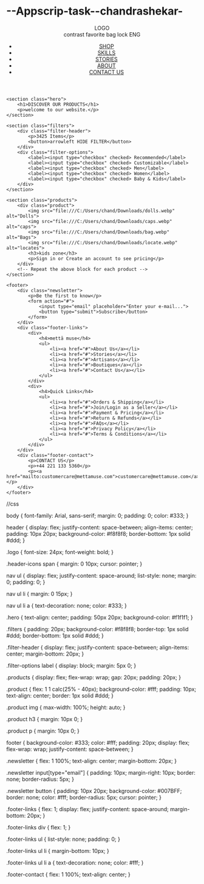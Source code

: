# --Appscrip-task--chandrashekar-
<!DOCTYPE html>
<html lang="en">
<head>
    <meta charset="UTF-8">
    <meta name="viewport" content="width=device-width, initial-scale=1.0">
    <title>Metta Muse</title>
    <link rel="stylesheet" href="styles.css">
</head>
<body>
    <header>
        <div class="logo">LOGO</div>
        <div class="header-icons">
            <span>contrast</span>
            <span>favorite</span>
            <span>bag</span>
            <span>lock</span>
            <span>ENG</span>
        </div>
        <nav>
            <ul>
                <li><a href="#">SHOP</a></li>
                <li><a href="#">SKILLS</a></li>
                <li><a href="#">STORIES</a></li>
                <li><a href="#">ABOUT</a></li>
                <li><a href="#">CONTACT US</a></li>
            </ul>
        </nav>
    </header>

    <section class="hero">
        <h1>DISCOVER OUR PRODUCTS</h1>
        <p>welcome to our website.</p>
    </section>

    <section class="filters">
        <div class="filter-header">
            <p>3425 Items</p>
            <button>arrowleft HIDE FILTER</button>
        </div>
        <div class="filter-options">
            <label><input type="checkbox" checked> Recommended</label>
            <label><input type="checkbox" checked> Customizable</label>
            <label><input type="checkbox" checked> Men</label>
            <label><input type="checkbox" checked> Women</label>
            <label><input type="checkbox" checked> Baby & Kids</label>
        </div>
    </section>

    <section class="products">
        <div class="product">
            <img src="file:///C:/Users/chand/Downloads/dolls.webp" alt="Dolls">
            <img src="file:///C:/Users/chand/Downloads/caps.webp" alt="caps">
            <img src="file:///C:/Users/chand/Downloads/bag.webp" alt="Bags">
            <img src="file:///C:/Users/chand/Downloads/locate.webp" alt="locates">
            <h3>kids zone</h3>
            <p>Sign in or Create an account to see pricing</p>
        </div>
        <!-- Repeat the above block for each product -->
    </section>

    <footer>
        <div class="newsletter">
            <p>Be the first to know</p>
            <form action="#">
                <input type="email" placeholder="Enter your e-mail...">
                <button type="submit">Subscribe</button>
            </form>
        </div>
        <div class="footer-links">
            <div>
                <h4>mettā muse</h4>
                <ul>
                    <li><a href="#">About Us</a></li>
                    <li><a href="#">Stories</a></li>
                    <li><a href="#">Artisans</a></li>
                    <li><a href="#">Boutiques</a></li>
                    <li><a href="#">Contact Us</a></li>
                </ul>
            </div>
            <div>
                <h4>Quick Links</h4>
                <ul>
                    <li><a href="#">Orders & Shipping</a></li>
                    <li><a href="#">Join/Login as a Seller</a></li>
                    <li><a href="#">Payment & Pricing</a></li>
                    <li><a href="#">Return & Refunds</a></li>
                    <li><a href="#">FAQs</a></li>
                    <li><a href="#">Privacy Policy</a></li>
                    <li><a href="#">Terms & Conditions</a></li>
                </ul>
            </div>
        </div>
        <div class="footer-contact">
            <p>CONTACT US</p>
            <p>+44 221 133 5360</p>
            <p><a href="mailto:customercare@mettamuse.com">customercare@mettamuse.com</a></p>
        </div>
    </footer>
</body>
</html>



//css

body {
    font-family: Arial, sans-serif;
    margin: 0;
    padding: 0;
    color: #333;
}

header {
    display: flex;
    justify-content: space-between;
    align-items: center;
    padding: 10px 20px;
    background-color: #f8f8f8;
    border-bottom: 1px solid #ddd;
}

.logo {
    font-size: 24px;
    font-weight: bold;
}

.header-icons span {
    margin: 0 10px;
    cursor: pointer;
}

nav ul {
    display: flex;
    justify-content: space-around;
    list-style: none;
    margin: 0;
    padding: 0;
}

nav ul li {
    margin: 0 15px;
}

nav ul li a {
    text-decoration: none;
    color: #333;
}

.hero {
    text-align: center;
    padding: 50px 20px;
    background-color: #f1f1f1;
}

.filters {
    padding: 20px;
    background-color: #f8f8f8;
    border-top: 1px solid #ddd;
    border-bottom: 1px solid #ddd;
}

.filter-header {
    display: flex;
    justify-content: space-between;
    align-items: center;
    margin-bottom: 20px;
}

.filter-options label {
    display: block;
    margin: 5px 0;
}

.products {
    display: flex;
    flex-wrap: wrap;
    gap: 20px;
    padding: 20px;
}

.product {
    flex: 1 1 calc(25% - 40px);
    background-color: #fff;
    padding: 10px;
    text-align: center;
    border: 1px solid #ddd;
}

.product img {
    max-width: 100%;
    height: auto;
}

.product h3 {
    margin: 10px 0;
}

.product p {
    margin: 10px 0;
}

footer {
    background-color: #333;
    color: #fff;
    padding: 20px;
    display: flex;
    flex-wrap: wrap;
    justify-content: space-between;
}

.newsletter {
    flex: 1 100%;
    text-align: center;
    margin-bottom: 20px;
}

.newsletter input[type="email"] {
    padding: 10px;
    margin-right: 10px;
    border: none;
    border-radius: 5px;
}

.newsletter button {
    padding: 10px 20px;
    background-color: #007BFF;
    border: none;
    color: #fff;
    border-radius: 5px;
    cursor: pointer;
}

.footer-links {
    flex: 1;
    display: flex;
    justify-content: space-around;
    margin-bottom: 20px;
}

.footer-links div {
    flex: 1;
}

.footer-links ul {
    list-style: none;
    padding: 0;
}

.footer-links ul li {
    margin-bottom: 10px;
}

.footer-links ul li a {
    text-decoration: none;
    color: #fff;
}

.footer-contact {
    flex: 1 100%;
    text-align: center;
}
